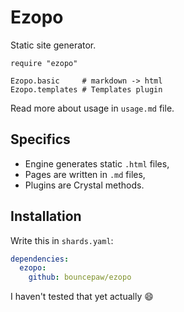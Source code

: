 # Ezopo
Static site generator.

```crystal
require "ezopo"

Ezopo.basic     # markdown -> html
Ezopo.templates # Templates plugin
```

Read more about usage in `usage.md` file.

## Specifics
- Engine generates static `.html` files,
- Pages are written in `.md` files,
- Plugins are Crystal methods.

## Installation
Write this in `shards.yaml`:
```yaml
dependencies:
  ezopo:
    github: bouncepaw/ezopo
```

I haven't tested that yet actually :smile:

